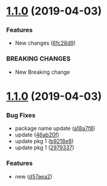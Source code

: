 # [1.1.0](https://github.com/amalgupta08/lerna-repo/compare/@amalgupta08/pkg1@1.1.0...@amalgupta08/pkg1@1.1.0) (2019-04-03)


### Features

* New changes ([6fc28d9](https://github.com/amalgupta08/lerna-repo/commit/6fc28d9))


### BREAKING CHANGES

* New Breaking change



# [1.1.0](https://github.com/amalgupta08/lerna-repo/compare/@amalgupta08/pkg1@1.1.0...@amalgupta08/pkg1@1.1.0) (2019-04-03)


### Bug Fixes

* package name update ([a18a7f8](https://github.com/amalgupta08/lerna-repo/commit/a18a7f8))
* update ([46ab20f](https://github.com/amalgupta08/lerna-repo/commit/46ab20f))
* update pkg 1 ([b9218e8](https://github.com/amalgupta08/lerna-repo/commit/b9218e8))
* update pkg 1 ([2979337](https://github.com/amalgupta08/lerna-repo/commit/2979337))


### Features

* new ([d57aea2](https://github.com/amalgupta08/lerna-repo/commit/d57aea2))



